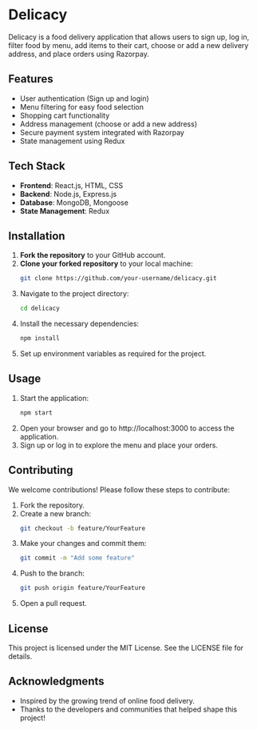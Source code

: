 # Delicacy

Delicacy is a food delivery application that allows users to sign up, log in, filter food by menu, add items to their cart, choose or add a new delivery address, and place orders using Razorpay.

## Features

- User authentication (Sign up and login)
- Menu filtering for easy food selection
- Shopping cart functionality
- Address management (choose or add a new address)
- Secure payment system integrated with Razorpay
- State management using Redux

## Tech Stack

- **Frontend**: React.js, HTML, CSS
- **Backend**: Node.js, Express.js
- **Database**: MongoDB, Mongoose
- **State Management**: Redux

## Installation

1. **Fork the repository** to your GitHub account.
2. **Clone your forked repository** to your local machine:
   ```bash
   git clone https://github.com/your-username/delicacy.git
3. Navigate to the project directory:
   ```bash
   cd delicacy
5. Install the necessary dependencies:
   ```bash
   npm install
6. Set up environment variables as required for the project.
## Usage
1. Start the application:
   ```bash
   npm start
2. Open your browser and go to http://localhost:3000 to access the application.
3. Sign up or log in to explore the menu and place your orders.

## Contributing
We welcome contributions! Please follow these steps to contribute:

1. Fork the repository.
2. Create a new branch:
   ```bash
   git checkout -b feature/YourFeature
3. Make your changes and commit them:
   ```bash
   git commit -m "Add some feature"
4. Push to the branch:
   ```bash
   git push origin feature/YourFeature
5. Open a pull request.


## License
This project is licensed under the MIT License. See the LICENSE file for details.

## Acknowledgments
- Inspired by the growing trend of online food delivery.
- Thanks to the developers and communities that helped shape this project!

